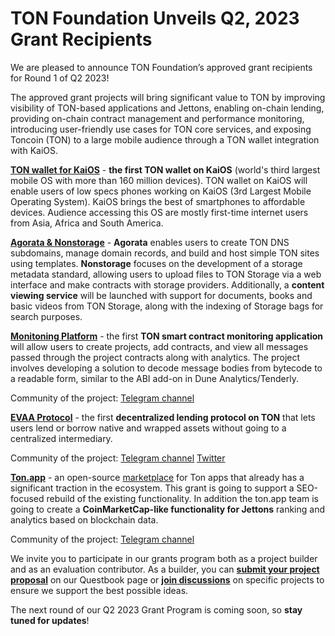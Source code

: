 # TON Foundation Unveils Q2, 2023 Grant Recipients

We are pleased to announce TON Foundation’s approved grant recipients for Round 1 of Q2 2023!

The approved grant projects will bring significant value to TON by improving visibility of TON-based applications and Jettons, enabling on-chain lending, providing on-chain contract management and performance monitoring, introducing user-friendly use cases for TON core services, and exposing Toncoin (TON) to a large mobile audience through a TON wallet integration with KaiOS.

**[TON wallet for KaiOS](https://questbook.app/dashboard/?grantId=0xe92b011b2ecb97dbe168c802d582037e28036f9b&isRenderingProposalBody=true&proposalId=0x2a8&chainId=10)** - **the first TON wallet on KaiOS** (world's third largest mobile OS with more than 160 million devices). TON wallet on KaiOS will enable users of low specs phones working on KaiOS (3rd Largest Mobile Operating System). KaiOS brings the best of smartphones to affordable devices. Audience accessing this OS are mostly first-time internet users from Asia, Africa and South America. 

**[Agorata & Nonstorage](https://questbook.app/dashboard/?isRenderingProposalBody=true&chainId=10&proposalId=0x2a5&grantId=0xe92b011b2ecb97dbe168c802d582037e28036f9b)** - **Agorata** enables users to create TON DNS subdomains, manage domain records, and build and host simple TON sites using templates. **Nonstorage** focuses on the development of a storage metadata standard, allowing users to upload files to TON Storage via a web interface and make contracts with storage providers. Additionally, a **content viewing service** will be launched with support for documents, books and basic videos from TON Storage, along with the indexing of Storage bags for search purposes.

**[Monitoning Platform](https://questbook.app/dashboard/?isRenderingProposalBody=true&chainId=10&proposalId=0x275&grantId=0xe92b011b2ecb97dbe168c802d582037e28036f9b)** - the first **TON smart contract monitoring application** will allow users to create projects, add contracts, and view all messages passed through the project contracts along with analytics. The project involves developing a solution to decode message bodies from bytecode to a readable form, similar to the ABI add-on in Dune Analytics/Tenderly.

Community of the project:
[Telegram channel](https://t.me/monitoning)


**[EVAA Protocol](https://questbook.app/dashboard/?proposalId=0x222&chainId=10&isRenderingProposalBody=true&grantId=0xe92b011b2ecb97dbe168c802d582037e28036f9b)** - the first **decentralized lending protocol on TON** that lets users lend or borrow native and wrapped assets without going to a centralized intermediary. 

Community of the project:
[Telegram channel](https://t.me/evaaprotocol)
[Twitter](https://twitter.com/evaaprotocol)

**[Ton.app](https://questbook.app/dashboard/?isRenderingProposalBody=true&chainId=10&proposalId=0x2ab&grantId=0xe92b011b2ecb97dbe168c802d582037e28036f9b)** - an open-source [marketplace](https://ton.app/) for Ton apps that already has a significant traction in the ecosystem. This grant is going to support a SEO-focused rebuild of the existing functionality. In addition the ton.app team is going to create a **CoinMarketCap-like functionality for Jettons** ranking and analytics based on blockchain data.

Community of the project:
[Telegram channel](https://t.me/tonapp)

We invite you to participate in our grants program both as a project builder and as an evaluation contributor. As a builder, you can **[submit your project proposal](https://questbook.app/proposal_form/?grantId=0xe92b011b2ecb97dbe168c802d582037e28036f9b&chainId=10&newTab=true
)** on our Questbook page or **[join discussions](https://questbook.app/dashboard/?grantId=0xe92b011b2ecb97dbe168c802d582037e28036f9b&chainId=10
)** on specific projects to ensure we support the best possible ideas. 

The next round of our Q2 2023 Grant Program is coming soon, so **stay tuned for updates**!
